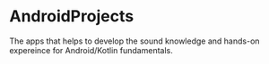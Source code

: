 # AndroidProjects
The apps that helps to develop the sound knowledge and hands-on expereince for Android/Kotlin fundamentals.
